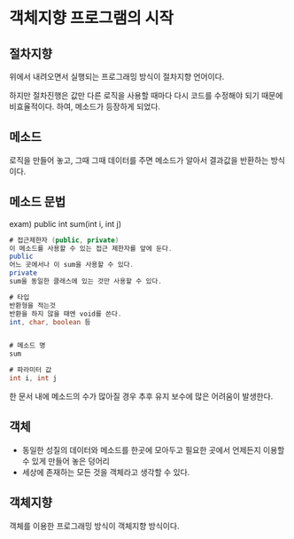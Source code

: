 # 객체지향 프로그램의 시작

## 절차지향

위에서 내려오면서 실행되는 프로그래밍 방식이 절차지향 언어이다.

하지만 절차진행은 값만 다른 로직을 사용할 때마다 다시 코드를 수정해야 되기 때문에 비효율적이다. 하여, 메소드가 등장하게 되었다.

## 메소드

로직을 만들어 놓고, 그때 그때 데이터를 주면 메소드가 알아서 결과값을 반환하는 방식이다.

## 메소드 문법

exam) public int sum(int i, int j)

```java
# 접근제한자 (public, private)
이 메소드를 사용할 수 있는 접근 제한자를 앞에 둔다.
public
어느 곳에서나 이 sum을 사용할 수 있다.
private
sum을 동일한 클래스에 있는 것만 사용할 수 있다.

# 타입
반환형을 적는것
반환을 하지 않을 때엔 void를 쓴다.
int, char, boolean 등


# 메소드 명
sum

# 파라미터 값
int i, int j
```

한 문서 내에 메소드의 수가 많아질 경우 추후 유지 보수에 많은 어려움이 발생한다.

## 객체

- 동일한 성질의 데이터와 메소드를 한곳에 모아두고 필요한 곳에서 언제든지 이용할 수 있게 만들어 놓은 덩어리
- 세상에 존재하는 모든 것을 객체라고 생각할 수 있다.

## 객체지향

객체를 이용한 프로그래밍 방식이 객체지향 방식이다.

